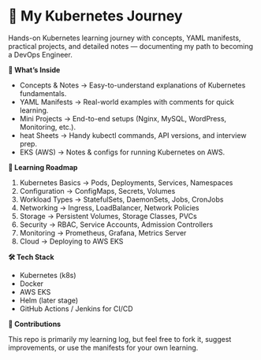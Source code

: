 # 🚀 My Kubernetes Journey
Hands-on Kubernetes learning journey with concepts, YAML manifests, practical projects, and detailed notes — documenting my path to becoming a DevOps Engineer.

**📌 What’s Inside**

-  Concepts & Notes → Easy-to-understand explanations of Kubernetes fundamentals.
-  YAML Manifests → Real-world examples with comments for quick learning.
-  Mini Projects → End-to-end setups (Nginx, MySQL, WordPress, Monitoring, etc.).
-  heat Sheets → Handy kubectl commands, API versions, and interview prep.
-  EKS (AWS) → Notes & configs for running Kubernetes on AWS.

**🎯 Learning Roadmap**

1. Kubernetes Basics → Pods, Deployments, Services, Namespaces  
2. Configuration → ConfigMaps, Secrets, Volumes  
3. Workload Types → StatefulSets, DaemonSets, Jobs, CronJobs  
4. Networking → Ingress, LoadBalancer, Network Policies  
5. Storage → Persistent Volumes, Storage Classes, PVCs  
6. Security → RBAC, Service Accounts, Admission Controllers  
7. Monitoring → Prometheus, Grafana, Metrics Server  
8. Cloud → Deploying to AWS EKS  


**🛠️ Tech Stack**

- Kubernetes (k8s)  
- Docker  
- AWS EKS  
- Helm (later stage)  
- GitHub Actions / Jenkins for CI/CD  

**🤝 Contributions**

This repo is primarily my learning log, but feel free to fork it, suggest improvements, or use the manifests for your own learning.
